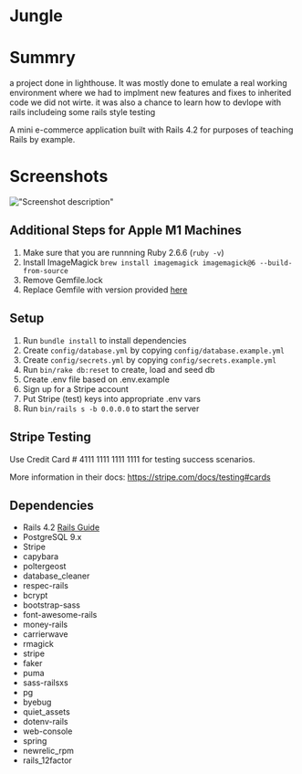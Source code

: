 # Jungle

# Summry

a project done in lighthouse. It was mostly done to emulate a real working environment where we had to implment new features and fixes to inherited code we did not wirte. it was also a chance to learn how to devlope with rails includeing some rails style testing  

A mini e-commerce application built with Rails 4.2 for purposes of teaching Rails by example.

# Screenshots

!["Screenshot description"]()


## Additional Steps for Apple M1 Machines

1. Make sure that you are runnning Ruby 2.6.6 (`ruby -v`)
1. Install ImageMagick `brew install imagemagick imagemagick@6 --build-from-source`
2. Remove Gemfile.lock
3. Replace Gemfile with version provided [here](https://gist.githubusercontent.com/FrancisBourgouin/831795ae12c4704687a0c2496d91a727/raw/ce8e2104f725f43e56650d404169c7b11c33a5c5/Gemfile)

## Setup

1. Run `bundle install` to install dependencies
2. Create `config/database.yml` by copying `config/database.example.yml`
3. Create `config/secrets.yml` by copying `config/secrets.example.yml`
4. Run `bin/rake db:reset` to create, load and seed db
5. Create .env file based on .env.example
6. Sign up for a Stripe account
7. Put Stripe (test) keys into appropriate .env vars
8. Run `bin/rails s -b 0.0.0.0` to start the server

## Stripe Testing

Use Credit Card # 4111 1111 1111 1111 for testing success scenarios.

More information in their docs: <https://stripe.com/docs/testing#cards>

## Dependencies

* Rails 4.2 [Rails Guide](http://guides.rubyonrails.org/v4.2/)
* PostgreSQL 9.x
* Stripe
* capybara
* poltergeost
* database_cleaner
* respec-rails
* bcrypt
* bootstrap-sass
* font-awesome-rails
* money-rails
* carrierwave
* rmagick
* stripe
* faker
* puma
* sass-railsxs
* pg
* byebug
* quiet_assets
* dotenv-rails
* web-console
* spring
* newrelic_rpm
* rails_12factor